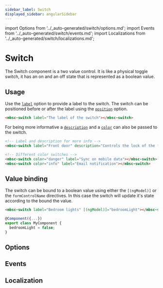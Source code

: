 ```yaml
---
sidebar_label: Switch
displayed_sidebar: angularSidebar
---
```


import Options from '../\_auto-generated/switch/options.md';
import Events from '../\_auto-generated/switch/events.md';
import Localizations from '../\_auto-generated/switch/localizations.md';

# Switch

The Switch component is a two value control. It is like a physical toggle switch, it has an on and an off state that is represented as a boolean value.

## Usage

Use the [`label`](#opt-label) option to provide a label to the switch.
The switch can be positioned before or after the label using the [`position`](#opt-position) option.

```html
<mbsc-switch label="The label of the switch"></mbsc-switch>
```

For being more informative a [`description`](#opt-description) and a [`color`](#opt-color) can also be passed to the switch.

```html
<!-- Label and description for more info -->
<mbsc-switch label="Front door" description="Controls the lock of the front door." [(ngModel)]="myFrontLock"></mbsc-switch>

<!-- Different color switches -->
<mbsc-switch color="danger" label="Sync on mobile data"></mbsc-switch>
<mbsc-switch color="info" label="Email notification"></mbsc-switch>
```
## Value binding

The switch can be bound to a boolean value using either the `[(ngModel)]` or the `formControlName` directives. In this case the switch will update it's state according to the bound the value.

```html
<mbsc-switch label="Bedroom lights" [(ngModel)]="bedroomLight"></mbsc-switch>
```

```ts
@Component({...})
export class MyComponent {
  bedroomLight = false;
}
```

<div className="option-list">

## Options

<Options />

## Events

<Events />

## Localization

<Localizations />

</div>
